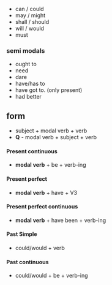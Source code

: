 - can / could
- may / might
- shall / should
- will / would
- must

### semi modals
- ought to 
- need
- dare 
- have/has to
- have got to. (only present)
- had better 

## form
- subject + modal verb + verb
- **Q** - modal verb + subject + verb

#### Present continuous
- **modal verb** + be + verb-ing

#### Present perfect
- **modal verb** + have + V3

#### Present perfect continuous
- **modal verb** + have been + verb-ing

#### Past Simple
- could/would + verb

#### Past continuous
- could/would + be + verb-ing



